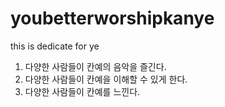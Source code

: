# youbetterworshipkanye
this is dedicate for ye


1. 다양한 사람들이 칸예의 음악을 즐긴다.
2. 다양한 사람들이 칸예을 이해할 수 있게 한다.
3. 다양한 사람들이 칸예를 느낀다.
